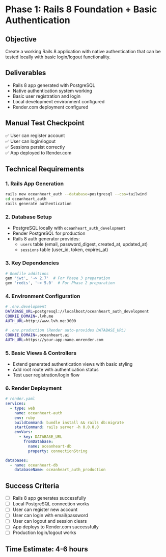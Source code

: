 # Phase 1: Rails 8 Foundation + Basic Authentication

## Objective
Create a working Rails 8 application with native authentication that can be tested locally with basic login/logout functionality.

## Deliverables
- Rails 8 app generated with PostgreSQL
- Native authentication system working
- Basic user registration and login
- Local development environment configured
- Render.com deployment configured

## Manual Test Checkpoint
✅ User can register account  
✅ User can login/logout  
✅ Sessions persist correctly  
✅ App deployed to Render.com  

## Technical Requirements

### 1. Rails App Generation
```bash
rails new oceanheart_auth --database=postgresql --css=tailwind
cd oceanheart_auth
rails generate authentication
```

### 2. Database Setup
- PostgreSQL locally with `oceanheart_auth_development`
- Render PostgreSQL for production
- Rails 8 auth generator provides:
  - `users` table (email, password_digest, created_at, updated_at)
  - `sessions` table (user_id, token, expires_at)

### 3. Key Dependencies
```ruby
# Gemfile additions
gem 'jwt', '~> 2.7'  # For Phase 3 preparation
gem 'redis', '~> 5.0'  # For Phase 2 preparation
```

### 4. Environment Configuration
```bash
# .env.development
DATABASE_URL=postgresql://localhost/oceanheart_auth_development
COOKIE_DOMAIN=.lvh.me
AUTH_URL=http://www.lvh.me:3000

# .env.production (Render auto-provides DATABASE_URL)
COOKIE_DOMAIN=.oceanheart.ai
AUTH_URL=https://your-app-name.onrender.com
```

### 5. Basic Views & Controllers
- Extend generated authentication views with basic styling
- Add root route with authentication status
- Test user registration/login flow

### 6. Render Deployment
```yaml
# render.yaml
services:
  - type: web
    name: oceanheart-auth
    env: ruby
    buildCommand: bundle install && rails db:migrate
    startCommand: rails server -h 0.0.0.0
    envVars:
      - key: DATABASE_URL
        fromDatabase:
          name: oceanheart-db
          property: connectionString

databases:
  - name: oceanheart-db
    databaseName: oceanheart_auth_production
```

## Success Criteria
- [ ] Rails 8 app generates successfully
- [ ] Local PostgreSQL connection works
- [ ] User can register new account
- [ ] User can login with email/password
- [ ] User can logout and session clears
- [ ] App deploys to Render.com successfully
- [ ] Production login/logout works

## Time Estimate: 4-6 hours